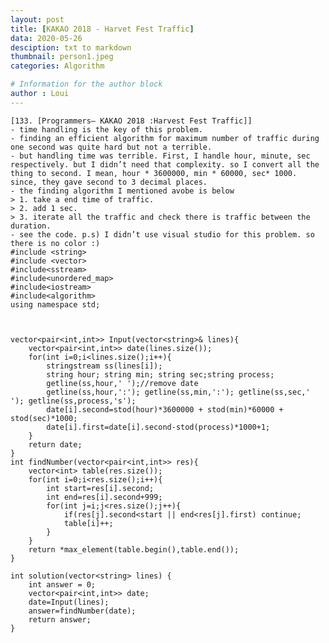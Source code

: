 ```yaml
---
layout: post
title: [KAKAO 2018 - Harvet Fest Traffic]
data: 2020-05-26
desciption: txt to markdown
thumbnail: person1.jpeg
categories: Algorithm

# Information for the author block
author : Loui
---
```


	﻿[133. [Programmers– KAKAO 2018 :Harvest Fest Traffic]]
	- time handling is the key of this problem.
	- finding an efficient algorithm for maximum number of traffic during one second was quite hard but not a terrible.
	- but handling time was terrible. First, I handle hour, minute, sec respectively. but I didn’t need that complexity. so I convert all the thing to second. I mean, hour * 3600000, min * 60000, sec* 1000.
	since, they gave second to 3 decimal places.
	- the finding algorithm I mentioned avobe is below
	> 1. take a end time of traffic.
	> 2. add 1 sec.
	> 3. iterate all the traffic and check there is traffic between the duration.
	- see the code. p.s) I didn’t use visual studio for this problem. so there is no color :)
	#include <string>
	#include <vector>
	#include<sstream>
	#include<unordered_map>
	#include<iostream>
	#include<algorithm>
	using namespace std;
	
	
	
	vector<pair<int,int>> Input(vector<string>& lines){
	    vector<pair<int,int>> date(lines.size());
	    for(int i=0;i<lines.size();i++){
	        stringstream ss(lines[i]);
	        string hour; string min; string sec;string process;
	        getline(ss,hour,' ');//remove date
	        getline(ss,hour,':'); getline(ss,min,':'); getline(ss,sec,' '); getline(ss,process,'s');
	        date[i].second=stod(hour)*3600000 + stod(min)*60000 + stod(sec)*1000;
	        date[i].first=date[i].second-stod(process)*1000+1;
	    }
	    return date;
	}
	int findNumber(vector<pair<int,int>> res){
	    vector<int> table(res.size());
	    for(int i=0;i<res.size();i++){
	        int start=res[i].second;
	        int end=res[i].second+999;
	        for(int j=i;j<res.size();j++){
	            if(res[j].second<start || end<res[j].first) continue;
	            table[i]++;
	        }
	    }
	    return *max_element(table.begin(),table.end());
	}
	
	int solution(vector<string> lines) {
	    int answer = 0;
	    vector<pair<int,int>> date;
	    date=Input(lines);
	    answer=findNumber(date);
	    return answer;
	}
	
	
